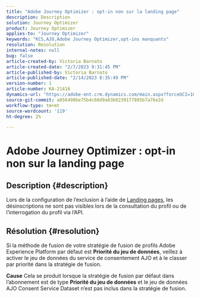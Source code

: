 ```yaml
---
title: "Adobe Journey Optimizer : opt-in non sur la landing page"
description: Description
solution: Journey Optimizer
product: Journey Optimizer
applies-to: "Journey Optimizer"
keywords: "KCS,AJO,Adobe Journey Optimizer,opt-ins manquants"
resolution: Resolution
internal-notes: null
bug: false
article-created-by: Victoria Barnato
article-created-date: "2/7/2023 9:31:45 PM"
article-published-by: Victoria Barnato
article-published-date: "2/14/2023 8:35:49 PM"
version-number: 1
article-number: KA-21416
dynamics-url: "https://adobe-ent.crm.dynamics.com/main.aspx?forceUCI=1&pagetype=entityrecord&etn=knowledgearticle&id=1b9b39cf-2ea7-ed11-aad1-6045bd0065f9"
source-git-commit: a056490be75b4c60d9a03b0239177895b7a76e2d
workflow-type: tm+mt
source-wordcount: '119'
ht-degree: 2%

---
```


# Adobe Journey Optimizer : opt-in non sur la landing page

## Description {#description}

Lors de la configuration de l’exclusion à l’aide de [Landing pages](https://experienceleague.adobe.com/docs/journey-optimizer/using/landing-pages/lp-use-cases.html), les désinscriptions ne sont pas visibles lors de la consultation du profil ou de l’interrogation du profil via l’API.

## Résolution {#resolution}


Si la méthode de fusion de votre stratégie de fusion de profils Adobe Experience Platform par défaut est <b>Priorité du jeu de données</b>, veillez à activer le jeu de données du service de consentement AJO et à le classer par priorité dans la stratégie de fusion.


<b>Cause</b>
Cela se produit lorsque la stratégie de fusion par défaut dans l’abonnement est de type <b>Priorité du jeu de données</b> et le jeu de données AJO Consent Service Dataset n’est pas inclus dans la stratégie de fusion.
